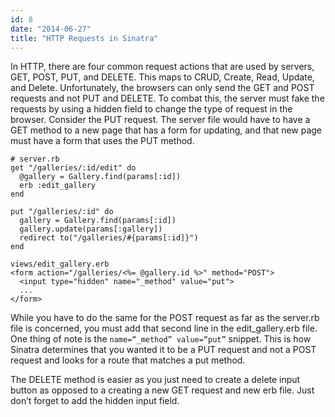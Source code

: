 ```yaml
---
id: 8
date: "2014-06-27"
title: "HTTP Requests in Sinatra"
---
```

In HTTP, there are four common request actions that are used by servers, GET, POST, PUT, and DELETE. This maps to CRUD, Create, Read, Update, and Delete. Unfortunately, the browsers can only send the GET and POST requests and not PUT and DELETE. To combat this, the server must fake the requests by using a hidden field to change the type of request in the browser. Consider the PUT request. The server file would have to have a GET method to a new page that has a form for updating, and that new page must have a form that uses the PUT method.

  

    # server.rb 
    get "/galleries/:id/edit" do
      @gallery = Gallery.find(params[:id])
      erb :edit_gallery
    end

    put "/galleries/:id" do
      gallery = Gallery.find(params[:id])
      gallery.update(params[:gallery])
      redirect to("/galleries/#{params[:id]}")
    end

    views/edit_gallery.erb
    <form action="/galleries/<%= @gallery.id %>" method="POST">
      <input type="hidden" name="_method" value="put">
      ...
    </form>

While you have to do the same for the POST request as far as the server.rb file is concerned, you must add that second line in the edit\_gallery.erb file. One thing of note is the `name=“_method” value=“put”` snippet. This is how Sinatra determines that you wanted it to be a PUT request and not a POST request and looks for a route that matches a put method.

The DELETE method is easier as you just need to create a delete input button as opposed to a creating a new GET request and new erb file. Just don’t forget to add the hidden input field.